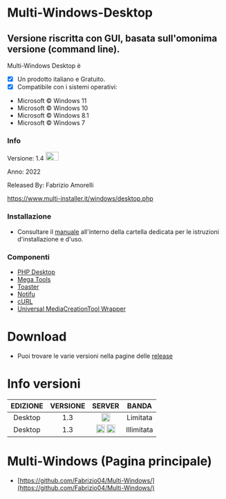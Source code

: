 # Multi-Windows-Desktop
## Versione riscritta con GUI,  basata sull'omonima versione (command line).

Multi-Windows Desktop è 

- [x] Un prodotto italiano e Gratuito.
- [x] Compatibile con i sistemi operativi:
- Microsoft © Windows 11
- Microsoft © Windows 10
- Microsoft © Windows 8.1
- Microsoft © Windows 7

### Info

Versione: 1.4 <img src="https://www.multi-installer.it/img/new.gif" width="30" height="20">

Anno: 2022

Released By: Fabrizio Amorelli

https://www.multi-installer.it/windows/desktop.php

### Installazione
- Consultare il [manuale](program/Multi-Windows-Desktop.pdf) all'interno della cartella dedicata per le istruzioni d'installazione e d'uso.

### Componenti
- [PHP Desktop](https://github.com/cztomczak/phpdesktop/)
- [Mega Tools](https://megous.com/git/megatools/)
- [Toaster](https://github.com/nels-o/toaster)
- [Notifu](https://www.paralint.com/projects/notifu/)
- [cURL](https://curl.haxx.se)
- [Universal MediaCreationTool Wrapper](https://github.com/AveYo/MediaCreationTool.bat)

# Download
- Puoi trovare le varie versioni nella pagine delle <a href="https://github.com/Fabrizio04/Multi-Windows-Desktop/releases">release</a>

# Info versioni

| EDIZIONE | VERSIONE | SERVER | BANDA |
|:-------:|:-------:|:-------:|:-------:|
| Desktop | 1.3 | <img src="https://www.multi-installer.it/windows/ico/Mega.png" title="Mega Cloud" width="20" height="20" > | Limitata |
| Desktop | 1.3 | <img src="https://www.multi-installer.it/windows/ico/Windows.png" title="Official Microsoft" width="20" height="20" > <img src="https://www.multi-installer.it/windows/ico/Multi.png" title="Multi Server" width="20" height="20" > | Illimitata |

# Multi-Windows (Pagina principale)
- [https://github.com/Fabrizio04/Multi-Windows/](https://github.com/Fabrizio04/Multi-Windows/)
